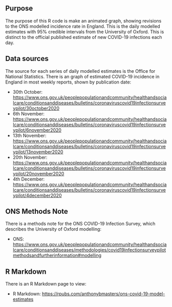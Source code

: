 ## Purpose
The purpose of this R code is make an animated graph, showing revisions to the ONS modelled incidence rate in England.
This is the daily modelled estimates with 95% credible intervals from the University of Oxford.
This is distinct to the official published estimate of new COVID-19 infections each day.

## Data sources
The source for each series of daily modelled estimates is the Office for National Statistics.
There is an graph of estimated COVID-19 incidence in England in most weekly reports, shown by publication date:
- 30th October:	https://www.ons.gov.uk/peoplepopulationandcommunity/healthandsocialcare/conditionsanddiseases/bulletins/coronaviruscovid19infectionsurveypilot/30october2020
- 6th November: https://www.ons.gov.uk/peoplepopulationandcommunity/healthandsocialcare/conditionsanddiseases/bulletins/coronaviruscovid19infectionsurveypilot/6november2020
- 13th November:	https://www.ons.gov.uk/peoplepopulationandcommunity/healthandsocialcare/conditionsanddiseases/bulletins/coronaviruscovid19infectionsurveypilot/13november2020
- 20th November:	https://www.ons.gov.uk/peoplepopulationandcommunity/healthandsocialcare/conditionsanddiseases/bulletins/coronaviruscovid19infectionsurveypilot/20november2020
- 4th December:	https://www.ons.gov.uk/peoplepopulationandcommunity/healthandsocialcare/conditionsanddiseases/bulletins/coronaviruscovid19infectionsurveypilot/4december2020

## ONS Methods Note
There is a methods note for the ONS COVID-19 Infection Survey, which describes the University of Oxford modelling:
- ONS: https://www.ons.gov.uk/peoplepopulationandcommunity/healthandsocialcare/conditionsanddiseases/methodologies/covid19infectionsurveypilotmethodsandfurtherinformation#modelling

## R Markdown
There is an R Markdown page to view:
- R Markdown: https://rpubs.com/anthonybmasters/ons-covid-19-model-estimates
